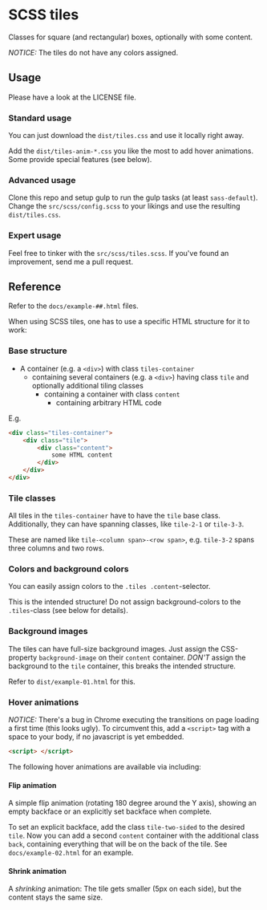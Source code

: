 # SCSS tiles
Classes for square (and rectangular) boxes, optionally with some content.

*NOTICE:* The tiles do not have any colors assigned. 

## Usage

Please have a look at the LICENSE file.

### Standard usage

You can just download the `dist/tiles.css` and use it locally right away.

Add the `dist/tiles-anim-*.css` you like the most to add hover animations.
Some provide special features (see below).

### Advanced usage

Clone this repo and setup gulp to run the gulp tasks (at least `sass-default`).
Change the `src/scss/config.scss` to your likings and use the resulting `dist/tiles.css`.

### Expert usage

Feel free to tinker with the `src/scss/tiles.scss`. If you've found an improvement, send me a pull request.

## Reference

Refer to the `docs/example-##.html` files.

When using SCSS tiles, one has to use a specific HTML structure for it to work:

### Base structure

- A container (e.g. a `<div>`) with class `tiles-container`
  - containing several containers (e.g. a `<div>`) having class `tile` and optionally additional tiling classes
    - containing a container with class `content`
      - containing arbitrary HTML code

E.g.

```html
<div class="tiles-container">
    <div class="tile">
        <div class="content">
            some HTML content
        </div>
    </div>
</div>
```

### Tile classes

All tiles in the `tiles-container` have to have the `tile` base class. Additionally, they can have spanning classes, like `tile-2-1` or `tile-3-3`.

These are named like `tile-<column span>-<row span>`, e.g. `tile-3-2` spans three columns and two rows.

### Colors and background colors

You can easily assign colors to the `.tiles .content`-selector.

This is the intended structure! Do not assign background-colors to the `.tiles`-class (see below for details).

### Background images

The tiles can have full-size background images. Just assign the CSS-property `background-image` on their `content` container.
*DON'T* assign the background to the `tile` container, this breaks the intended structure.

Refer to `dist/example-01.html` for this.

### Hover animations

*NOTICE:* There's a bug in Chrome executing the transitions on page loading a first time (this looks ugly).
To circumvent this, add a `<script>` tag with a space to your body, if no javascript is yet embedded.
```html
<script> </script>
``` 

The following hover animations are available via including:

#### Flip animation

A simple flip animation (rotating 180 degree around the Y axis), showing an empty backface or an explicitly set backface when complete.

To set an explicit backface, add the class `tile-two-sided` to the desired `tile`. Now you can add a second `content` container with the additional class `back`, containing everything that will be on the back of the tile. See `docs/example-02.html` for an example.

#### Shrink animation

A *shrinking* animation: The tile gets smaller (5px on each side), but the content stays the same size.